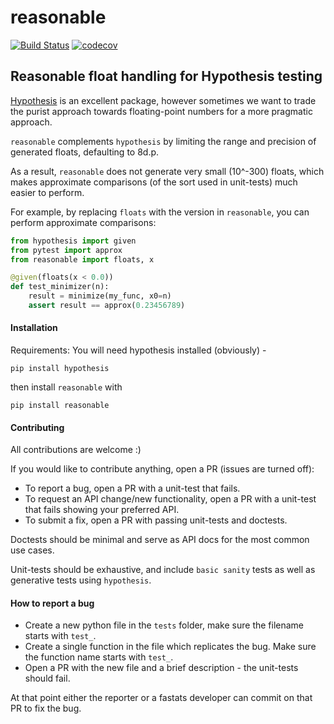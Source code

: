 # reasonable

[![Build Status](https://travis-ci.org/fastats/reasonable.svg?branch=master)](https://travis-ci.org/fastats/reasonable)
[![codecov](https://codecov.io/gh/fastats/reasonable/branch/master/graph/badge.svg)](https://codecov.io/gh/fastats/reasonable)


Reasonable float handling for Hypothesis testing
---

[Hypothesis](https://hypothesis.works) is an excellent package, however sometimes we want to trade the purist approach towards floating-point numbers for a more pragmatic approach.

`reasonable` complements `hypothesis` by limiting the range and precision of generated floats, defaulting to 8d.p. 

As a result, `reasonable` does not generate very small (10^-300) floats, which makes approximate comparisons (of the sort used in unit-tests) much easier to perform.

For example, by replacing `floats` with the version in `reasonable`, you can perform approximate comparisons:

```python
from hypothesis import given
from pytest import approx
from reasonable import floats, x

@given(floats(x < 0.0))
def test_minimizer(n):
    result = minimize(my_func, x0=n)
    assert result == approx(0.23456789)
```

#### Installation

Requirements: You will need hypothesis installed (obviously) - 

```
pip install hypothesis
```

then install `reasonable` with

```
pip install reasonable
```

#### Contributing

All contributions are welcome :)

If you would like to contribute anything, open a PR (issues are turned off):

- To report a bug, open a PR with a unit-test that fails.
- To request an API change/new functionality, open a PR with a unit-test that fails showing your preferred API.
- To submit a fix, open a PR with passing unit-tests and doctests. 

Doctests should be minimal and serve as API docs for the most common use cases. 

Unit-tests should be exhaustive, and include `basic sanity` tests as well as generative tests using `hypothesis`.

#### How to report a bug

- Create a new python file in the `tests` folder, make sure the filename starts with `test_`.
- Create a single function in the file which replicates the bug. Make sure the function name starts with `test_`.
- Open a PR with the new file and a brief description - the unit-tests should fail.

At that point either the reporter or a fastats developer can commit on that PR to fix the bug.

